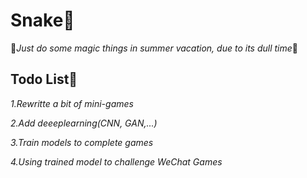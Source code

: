 # Snake🐍
🎈*Just do some magic things in summer vacation, due to its dull time*🎈
## Todo List🎏
*1.Rewritte a bit of mini-games*

*2.Add deeeplearning(CNN, GAN,...)*

*3.Train models to complete games*

*4.Using trained model to challenge WeChat Games*
